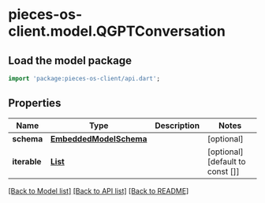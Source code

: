 # pieces-os-client.model.QGPTConversation

## Load the model package
```dart
import 'package:pieces-os-client/api.dart';
```

## Properties
Name | Type | Description | Notes
------------ | ------------- | ------------- | -------------
**schema** | [**EmbeddedModelSchema**](EmbeddedModelSchema.md) |  | [optional] 
**iterable** | [**List<QGPTConversationMessage>**](QGPTConversationMessage.md) |  | [optional] [default to const []]

[[Back to Model list]](../README.md#documentation-for-models) [[Back to API list]](../README.md#documentation-for-api-endpoints) [[Back to README]](../README.md)


